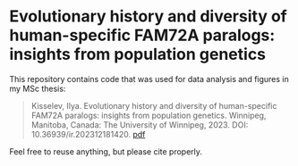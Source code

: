 # Evolutionary history and diversity of human-specific FAM72A paralogs: insights from population genetics

This repository contains code that was used for data analysis and figures in my MSc thesis:
> Kisselev, Ilya. Evolutionary history and diversity of human-specific FAM72A paralogs: insights from population genetics. Winnipeg, Manitoba, Canada: The University of Winnipeg, 2023. DOI: 10.36939/ir.202312181420. [pdf](https://winnspace.uwinnipeg.ca/bitstream/handle/10680/2126/Kisselev_Ilya_Final_MSc_thesis_2023.pdf)

Feel free to reuse anything, but please cite properly.
